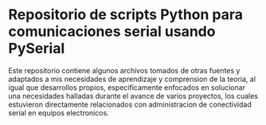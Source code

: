 # Repositorio de scripts Python para comunicaciones serial usando PySerial

Este repositorio contiene algunos archivos tomados de otras fuentes y adaptados a mis necesidades de aprendizaje y comprension de la teoria, al igual que desarrollos propios, especificamente enfocados en solucionar una necesidades halladas durante el avance de varios proyectos, los cuales estuvieron directamente relacionados con administracion de conectividad serial en equipos electronicos.
